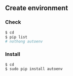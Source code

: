 ## Create environment

### Check
```bash
$ cd
$ pip list
# nothong autoenv
```

### Install
```bash
$ cd
$ sudo pip install autoenv
```
